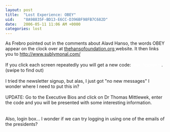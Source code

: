 ```yaml
---
layout: post
title:  "Lost Experience: OBEY"
uid:	"8A98835F-BD13-E6CC-D396BF98FB7C682D"
date:   2006-05-11 11:06 AM +0000
categories: lost
---
```

As Frebro pointed out in the comments about Alavd Hanso, the words OBEY appear on the clock over at <a href="http://www.thehansofoundation.org/" onclick="javascript:urchinTracker ('/outgoing/www.thehansofoundation.org');">thehansofoundation.org </a>website. It then links you to <a href="http://www.sublymonal.com/" onclick="javascript:urchinTracker ('/outgoing/www.sublymonal.com');">http://www.sublymonal.com/</a><br /><br />If you click each screen repeatedly you will get a new code: <font color="white">Heir Apparent</font>. (swipe to find out)<br /><br />I tried the newsletter signup, but alas, I just got &quot;no new messages&quot; I wonder where I need to put this in?<br /><br />UPDATE: Go to the Executive Bios and click on Dr Thomas Mittlewek, enter the code and you will be presented with some interesting information.<br /><br /><br />Also, login box... I wonder if we can try logging in using one of the emails of the presidents?